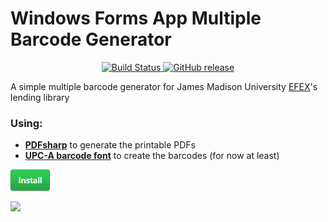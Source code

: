 # Windows Forms App Multiple Barcode Generator

<p align="center">
	<a href="https://github.com/MrPickles2009/BarcodeGenerator-Windows-Forms-App" rel="nofollow">
		<img src="https://img.shields.io/badge/build-passing-brightgreen.svg" alt="Build Status">
	</a>
	<a href="https://github.com/MrPickles2009/BarcodeGenerator-Windows-Forms-App/releases">
		<img src="https://img.shields.io/badge/release-v1.0.0-blue.svg" alt="GitHub release">
	</a>
</p>

A simple multiple barcode generator for James Madison University [EFEX](http://www.jmu.edu/coe/efex/)'s lending library

### Using:
- [__PDFsharp__](http://www.pdfsharp.net/NuGetPackage_PDFsharp-GDI.ashx) to generate the printable PDFs
- [__UPC-A barcode font__](http://www.fontpalace.com/font-download/UPC-A/) to create the barcodes (for now at least)

<a href="http://educ.jmu.edu/~gilliabb/Inbox/BarcodeGeneratorSetup.msi"><img src="./install.png"></img></a>

[![](./AppLayout.png)](https://github.com/MrPickles2009/BarcodeGenerator-Windows-Forms-App#readme)

